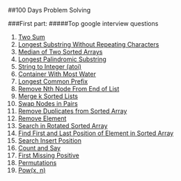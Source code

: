 ##100 Days Problem Solving

###First part:
#####Top google interview questions
1. [Two Sum](\src\topGoogleQuestions\number1)
2. [Longest Substring Without Repeating Characters](\src\topGoogleQuestions\number2)
3. [Median of Two Sorted Arrays](\src\topGoogleQuestions\number3)
4. [Longest Palindromic Substring](\src\topGoogleQuestions\number4)
5. [String to Integer (atoi)](\src\topGoogleQuestions\number5)
6. [Container With Most Water](\src\topGoogleQuestions\number6)
7. [Longest Common Prefix](\src\topGoogleQuestions\number7)
8. [Remove Nth Node From End of List](\src\topGoogleQuestions\number8)
9. [Merge k Sorted Lists](\src\topGoogleQuestions\number9)
10. [Swap Nodes in Pairs](\src\topGoogleQuestions\number10)
11. [Remove Duplicates from Sorted Array](\src\topGoogleQuestions\number11)
12. [Remove Element](\src\topGoogleQuestions\number12)
13. [Search in Rotated Sorted Array](\src\topGoogleQuestions\number13)
14. [Find First and Last Position of Element in Sorted Array](\src\topGoogleQuestions\number14)
15. [Search Insert Position](\src\topGoogleQuestions\number15)
16. [Count and Say](\src\topGoogleQuestions\number16)
17. [First Missing Positive](\src\topGoogleQuestions\number17)
18. [Permutations](\src\topGoogleQuestions\number18)
19. [Pow(x, n)](\src\topGoogleQuestions\number19)
